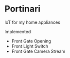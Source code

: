 # Portinari
IoT for my home appliances

Implemented
- Front Gate Opening
- Front Light Switch
- Front Gate Camera Stream
